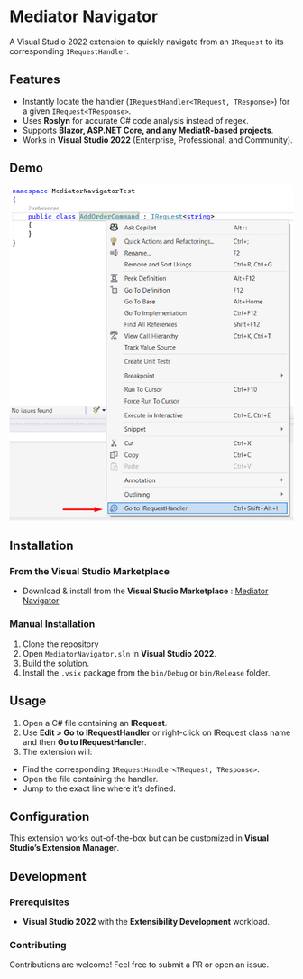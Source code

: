 # Mediator Navigator
A Visual Studio 2022 extension to quickly navigate from an `IRequest` to its corresponding `IRequestHandler`.

## Features
- Instantly locate the handler (`IRequestHandler<TRequest, TResponse>`) for a given `IRequest<TResponse>`.
- Uses **Roslyn** for accurate C# code analysis instead of regex.
- Supports **Blazor, ASP.NET Core, and any MediatR-based projects**.
- Works in **Visual Studio 2022** (Enterprise, Professional, and Community).

## Demo
![Mediator Navigator Preview](https://github.com/Mehdiway/MediatorNavigator/blob/master/preview.png)

## Installation
### From the Visual Studio Marketplace
- Download & install from the **Visual Studio Marketplace** : [Mediator Navigator](https://marketplace.visualstudio.com/items?itemName=MehdiArmachi.MediatorNavigator)

### Manual Installation
1. Clone the repository
2. Open `MediatorNavigator.sln` in **Visual Studio 2022**.
3. Build the solution.
4. Install the `.vsix` package from the `bin/Debug` or `bin/Release` folder.

## Usage
1. Open a C# file containing an **IRequest**.
2. Use **Edit > Go to IRequestHandler** or right-click on IRequest class name and then **Go to IRequestHandler**.
3. The extension will:
- Find the corresponding `IRequestHandler<TRequest, TResponse>`.
- Open the file containing the handler.
- Jump to the exact line where it’s defined.

## Configuration
This extension works out-of-the-box but can be customized in **Visual Studio’s Extension Manager**.

## Development
### Prerequisites
- **Visual Studio 2022** with the **Extensibility Development** workload.

### Contributing
Contributions are welcome! Feel free to submit a PR or open an issue.
